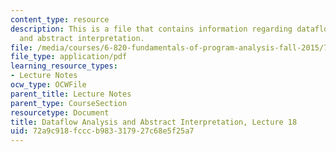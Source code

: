 ```yaml
---
content_type: resource
description: This is a file that contains information regarding dataflow analysis
  and abstract interpretation.
file: /media/courses/6-820-fundamentals-of-program-analysis-fall-2015/72a9c918fcccb983317927c68e5f25a7_MIT6_820F15_L18.pdf
file_type: application/pdf
learning_resource_types:
- Lecture Notes
ocw_type: OCWFile
parent_title: Lecture Notes
parent_type: CourseSection
resourcetype: Document
title: Dataflow Analysis and Abstract Interpretation, Lecture 18
uid: 72a9c918-fccc-b983-3179-27c68e5f25a7
---
```

